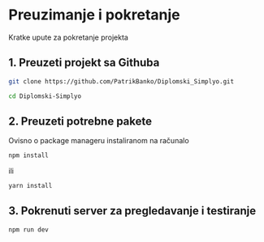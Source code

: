 # Preuzimanje i pokretanje

Kratke upute za pokretanje projekta

## 1. Preuzeti projekt sa Githuba

```bash
git clone https://github.com/PatrikBanko/Diplomski_Simplyo.git
```

```bash
cd Diplomski-Simplyo
```

## 2. Preuzeti potrebne pakete

Ovisno o package manageru instaliranom na računalo

```bash
npm install
```

ili

```bash
yarn install
```

## 3. Pokrenuti server za pregledavanje i testiranje

```bash
npm run dev
```
